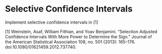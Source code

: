 Selective Confidence Intervals
===========

Implement selective confidence intervals in [1]

[1] Weinstein, Asaf, William Fithian, and Yoav Benjamini. “Selection Adjusted Confidence Intervals With More Power to Determine the Sign.” Journal of the American Statistical Association 108, no. 501 (2013): 165–176. doi:10.1080/01621459.2012.737740.

